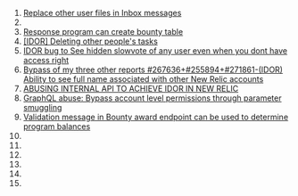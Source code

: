 1. [Replace other user files in Inbox messages](https://hackerone.com/reports/322661)
2. 
3. [Response program can create bounty table](https://hackerone.com/reports/460920)
4. [[IDOR] Deleting other people's tasks](https://hackerone.com/reports/293845)
5. [IDOR bug to See hidden slowvote of any user even when you dont have access right](https://hackerone.com/reports/661978)
6. [Bypass of my three other reports #267636+#255894+#271861-(IDOR) Ability to see full name associated with other New Relic accounts](https://hackerone.com/reports/320173)
7. [ABUSING INTERNAL API TO ACHIEVE IDOR IN NEW RELIC](https://www.jonbottarini.com/2018/01/02/abusing-internal-api-to-achieve-idor-in-new-relic/)
8. [GraphQL abuse: Bypass account level permissions through parameter smuggling](https://labs.detectify.com/2018/03/14/graphql-abuse/)
9. [Validation message in Bounty award endpoint can be used to determine program balances](https://hackerone.com/reports/293299)
10. []()
11. []()
12. []()
13. []()
14. []()
15. []()

